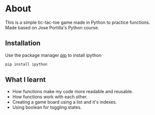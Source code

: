 # About 

This is a simple tic-tac-toe game made in Python to practice functions. Made based on Jose Portilla's Python course.

## Installation

Use the package manager [pip](https://pip.pypa.io/en/stable/) to install ipython

```bash
pip install ipython
```

## What I learnt
- How functions make my code more readable and reusable.
- How functions work with each other.
- Creating a game board using a list and it's indexes.
- Using boolean for toggling states.
